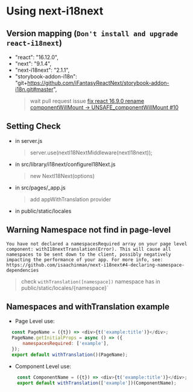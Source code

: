 # Using next-i18next

## Version mapping (`Don't install and upgrade react-i18next`)
- "react": "16.12.0",
- "next": "9.1.4",
- "next-i18next": "2.1.1",
- "storybook-addon-i18n": "git+https://github.com/iFantasyReactNext/storybook-addon-i18n.git#master",
  > wait pull request issue [fix react 16.9.0 rename componentWillMount -> UNSAFE_componentWillMount #10](https://github.com/goooseman/storybook-addon-i18n/pull/10)

## Setting Check 
- in server.js
  > server.use(nextI18NextMiddleware(nextI18next));
- in src/library/i18next/configureI18Next.js
  > new NextI18Next(options)
- in src/pages/_app.js
  > add appWithTranslation provider
- in public/static/locales  
  
## Warning Namespace not find in page-level

`You have not declared a namespacesRequired array on your page level component: withI18nextTranslation(Error). This will cause all namespaces to be sent down to the client, possibly negatively impacting the performance of your app. For more info, see: https://github.com/isaachinman/next-i18next#4-declaring-namespace-dependencies`

> check `withTranslation([namespace])` namespace has in public/static/locales/{namespace}` 
  
## Namespaces and withTranslation example
- Page Level use:
```js
  const PageName = ({t}) => <div>{t('example:title')}</div>;
  PageName.getInitialProps = async () => ({
      namespacesRequired: ['example'],
  });
  export default withTranslation()(PageName);
```  
- Component Level use:
```js
    const ComponentName = ({t}) => <div>{t('example:title')}</div>;
    export default withTranslation(['example'])(ComponentName);
``` 